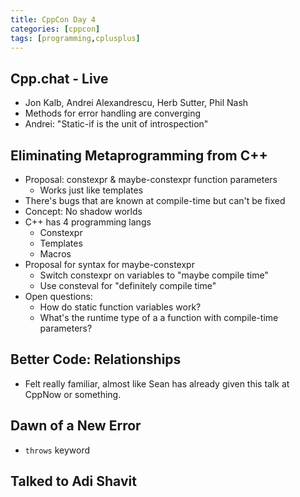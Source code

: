 ```yaml
---
title: CppCon Day 4
categories: [cppcon]
tags: [programming,cplusplus]
---
```


## Cpp.chat - Live
-  Jon Kalb, Andrei Alexandrescu, Herb Sutter, Phil Nash
-  Methods for error handling are converging
-  Andrei: "Static-if is the unit of introspection"

## Eliminating Metaprogramming from C++
-  Proposal: constexpr & maybe-constexpr function parameters
   -  Works just like templates
-  There's bugs that are known at compile-time but can't be fixed
-  Concept: No shadow worlds
-  C++ has 4 programming langs
   -  Constexpr
   -  Templates
   -  Macros
-  Proposal for syntax for maybe-constexpr
   -  Switch constexpr on variables to "maybe compile time"
   -  Use consteval for "definitely compile time"
-  Open questions:
   -  How do static function variables work?
   -  What's the runtime type of a a function with compile-time parameters?

## Better Code: Relationships
-  Felt really familiar, almost like Sean has already given this talk at CppNow
   or something.

## Dawn of a New Error
-  `throws` keyword

## Talked to Adi Shavit


<!-- {% raw %} -->
<!-- {% include refc-small.html text="ref commit" commit="3cad965..." %} -->
<!-- {% include ref-commit.html text="ref commit" commit="3cad965..." %} -->
<!-- {% endraw %} -->

